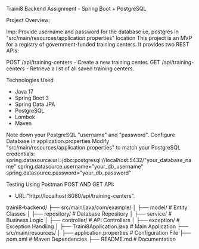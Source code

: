 Traini8 Backend Assignment - Spring Boot + PostgreSQL

Project Overview:

Imp: Provide username and password for the database i.e, postgres in "src/main/resources/application.properties" location
This project is an MVP for a registry of government-funded training centers. It provides two REST APIs:

POST /api/training-centers - Create a new training center.
GET /api/training-centers - Retrieve a list of all saved training centers.

Technologies Used
- Java 17
- Spring Boot 3
- Spring Data JPA
- PostgreSQL
- Lombok
- Maven

Note down your PostgreSQL "username" and "password".
Configure Database in application.properties
Modify "src/main/resources/application.properties" to match your PostgreSQL credentials:
spring.datasource.url=jdbc:postgresql://localhost:5432/"your_database_name"
spring.datasource.username="your_db_username"
spring.datasource.password="your_db_password"

Testing Using Postman
POST AND GET API:
   - URL:"http://localhost:8080/api/training-centers".

traini8-backend/
├── src/main/java/com/example/
│   ├── model/               # Entity Classes
│   ├── repository/          # Database Repository
│   ├── service/             # Business Logic
│   ├── controller/          # API Controllers
│   ├── exception/           # Exception Handling
│   ├── Traini8Application.java  # Main Application
├── src/main/resources/
│   ├── application.properties  # Configuration File
├── pom.xml                   # Maven Dependencies
├── README.md                 # Documentation

